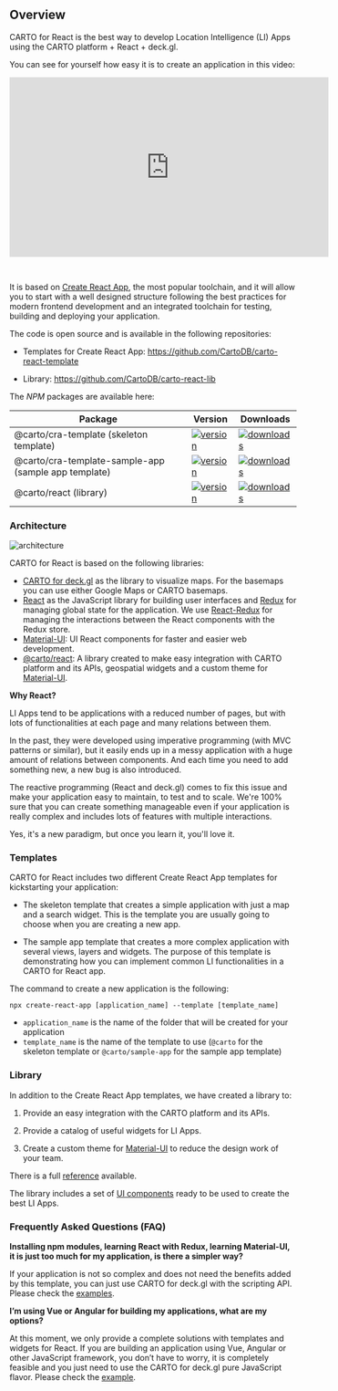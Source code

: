 ## Overview

CARTO for React is the best way to develop Location Intelligence (LI) Apps using the CARTO platform + React + deck.gl.

You can see for yourself how easy it is to create an application in this video:

<iframe width="560" height="315" src="https://www.youtube.com/embed/G_BeSZPD2EQ" frameborder="0" allow="accelerometer; autoplay; clipboard-write; encrypted-media; gyroscope; picture-in-picture" allowfullscreen style="margin-bottom: 30px;"></iframe>

It is based on [Create React App](https://github.com/facebook/create-react-app), the most popular toolchain, and it will allow you to start with a well designed structure following the best practices for modern frontend development and an integrated toolchain for testing, building and deploying your application.

The code is open source and is available in the following repositories:

* Templates for Create React App: https://github.com/CartoDB/carto-react-template

* Library: https://github.com/CartoDB/carto-react-lib

The *NPM* packages are available here:

| Package | Version | Downloads |
| ------- | ------- | --------- |
| @carto/cra-template (skeleton template) | <a href="https://npmjs.org/package/@carto/cra-template">  <img src="https://img.shields.io/npm/v/@carto/cra-template.svg?style=flat-square" alt="version" /> </a> | <a href="https://npmjs.org/package/@carto/cra-template"> <img src="https://img.shields.io/npm/dt/@carto/cra-template.svg?style=flat-square" alt="downloads" /></a> |
| @carto/cra-template-sample-app (sample app template) | <a href="https://npmjs.org/package/@carto/cra-template-sample-app">  <img src="https://img.shields.io/npm/v/@carto/cra-template-sample-app.svg?style=flat-square" alt="version" /></a> | <a href="https://npmjs.org/package/@carto/cra-template-sample-app">  <img src="https://img.shields.io/npm/dt/@carto/cra-template-sample-app.svg?style=flat-square" alt="downloads" /></a> |
| @carto/react (library) | <a href="https://npmjs.org/package/@carto/react">  <img src="https://img.shields.io/npm/v/@carto/react.svg?style=flat-square" alt="version" /></a> | <a href="https://npmjs.org/package/@carto/react">  <img src="https://img.shields.io/npm/dt/@carto/react.svg?style=flat-square" alt="downloads" /></a> |

### Architecture

![architecture](/img/react/architecture.png 'Architecture')

CARTO for React is based on the following libraries:

- [CARTO for deck.gl](https://carto.com/developers/deck-gl) as the library to visualize maps. For the basemaps you can use either Google Maps or CARTO basemaps.
- [React](https://reactjs.org/) as the JavaScript library for building user interfaces and [Redux](https://redux.js.org/) for managing global state for the application. We use [React-Redux](https://react-redux.js.org/) for managing the interactions between the React components with the Redux store.
- [Material-UI](https://material-ui.com/): UI React components for faster and easier web development.
- [@carto/react](https://www.npmjs.com/package/@carto/react): A library created to make easy integration with CARTO platform and its APIs, geospatial widgets and a custom theme for [Material-UI](https://material-ui.com/).

**Why React?**

LI Apps tend to be applications with a reduced number of pages, but with lots of functionalities at each page and many relations between them.

In the past, they were developed using imperative programming (with MVC patterns or similar), but it easily ends up in a messy application with a huge amount of relations between components. And each time you need to add something new, a new bug is also introduced.

The reactive programming (React and deck.gl) comes to fix this issue and make your application easy to maintain, to test and to scale. We're 100% sure that you can create something manageable even if your application is really complex and includes lots of features with multiple interactions.

Yes, it's a new paradigm, but once you learn it, you'll love it.

### Templates

CARTO for React includes two different Create React App templates for kickstarting your application:

- The skeleton template that creates a simple application with just a map and a search widget. This is the template you are usually going to choose when you are creating a new app.

- The sample app template that creates a more complex application with several views, layers and widgets. The purpose of this template is demonstrating how you can implement common LI functionalities in a CARTO for React app.

The command to create a new application is the following:

```shell
npx create-react-app [application_name] --template [template_name]
```

- `application_name` is the name of the folder that will be created for your application
- `template_name` is the name of the template to use (`@carto` for the skeleton template or `@carto/sample-app` for the sample app template)

### Library

In addition to the Create React App templates, we have created a library to:

1. Provide an easy integration with the CARTO platform and its APIs.

2. Provide a catalog of useful widgets for LI Apps.

3. Create a custom theme for [Material-UI](https://material-ui.com/) to reduce the design work of your team.

There is a full [reference](../library-reference/api) available.

The library includes a set of [UI components](https://storybook-react.carto.com) ready to be used to create the best LI Apps.

### Frequently Asked Questions (FAQ)

**Installing npm modules, learning React with Redux, learning Material-UI, it is just too much for my application, is there a simpler way?**

If your application is not so complex and does not need the benefits added by this template, you can just use CARTO for deck.gl with the scripting API. Please check the [examples](https://docs.carto.com/deck-gl/examples/hello-world).

**I’m using Vue or Angular for building my applications, what are my options?**

At this moment, we only provide a complete solutions with templates and widgets for React. If you are building an application using Vue, Angular or other JavaScript framework, you don’t have to worry, it is completely feasible and you just need to use the CARTO for deck.gl pure JavaScript flavor. Please check the [example](https://github.com/CartoDB/viz-doc/tree/master/deck.gl/examples/pure-js).